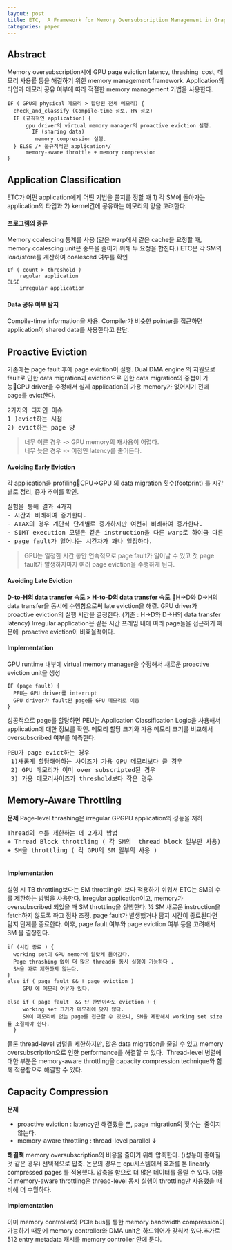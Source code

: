 ```yaml
---
layout: post
title: ETC,  A Framework for Memory Oversubscription Management in Graphics Processing Units
categories: paper
---
```


## Abstract
Memory oversubscription시에 GPU page eviction latency, thrashing  cost, 메모리 사용률 등을 해결하기 위한 memory management framework. Application의 타입과 메모리 공유 여부에 따라 적절한 memory management 기법을 사용한다.
```
IF ( GPU의 physical 메모리 > 할당된 전체 메모리) {
  check_and_classify (Compile-time 정보, HW 정보)  
  IF (규칙적인 application) {
      gpu driver의 virtual memory manager의 proactive eviction 실행.
	    IF (sharing data)
      	 memory compression 실행.  
  } ELSE /* 불규칙적인 application*/
      memory-aware throttle + memory compression
}
```

## Application Classification
ETC가 어떤 application에게 어떤 기법을 쓸지를 정할 때  1) 각 SM에 돌아가는 application의 타입과 2) kernel간에 공유하는 메모리의 양을 고려한다.

#### 프로그램의 종류
Memory coalescing 통계를 사용 (같은 warp에서 같은 cache을 요청할 때, memory coalescing unit은 중복을 줄이기 위해 두 요청을 합친다.) ETC은 각 SM의 load/store를 계산하여 coalesced 여부를 확인
```
If ( count > threshold )
    regular application
ELSE
    irregular application
```
#### Data 공유 여부 탐지
Compile-time information을 사용.
Compiler가 비슷한 pointer를 접근하면 application이 shared data를 사용한다고 판단. 

## Proactive Eviction
기존에는 page fault 후에 page eviction이 실행. Dual DMA engine 의 지원으로 fault로 인한 data migration과 eviction으로 인한 data migration의 중첩이 가능GPU driver을 수정해서 실제 application의 가용 memory가 없어지기 전에 page를 evict한다.
<pre>
2가지의 디자인 이슈 
1 )evict하는 시점	 
2) evict하는 page 양
</pre>

> 너무 이른 경우 -> GPU memory의 재사용이 어렵다.    
> 너무 늦은 경우 -> 이점인 latency를 줄어든다.

#### Avoiding Early Eviction
각 application을 profilingCPU->GPU 의 data migration 횟수(footprint) 를 시간 별로 정리, 증가 추이를 확인.  
<pre>
실험을 통해 결과 4가지
- 시간과 비례하여 증가한다. 
- ATAX의 경우 계단식 단계별로 증가하지만 여전히 비례하여 증가한다. 
- SIMT execution 모델은 같은 instruction을 다른 warp로 하여금 다른 데이터로 실행 모든 warp들이 병렬처리하고 global memory를 공유, 모든 데이터가 각 단계에서 fetch할 때 까지 증가한다. 
- page fault가 일어나는 시간차가 꽤나 일정하다. 
</pre>

>  GPU는 일정한 시간 동안 연속적으로 page fault가 일어날 수 있고 첫 page fault가 발생하자마자 여러 page eviction을 수행하게 된다. 

#### Avoiding Late Eviction 
**D-to-H의 data transfer 속도 >  H-to-D의 data transfer 속도**
H->D와 D->H의 data transfer을 동시에 수행함으로써 late eviction을 해결.
GPU driver가  proactive eviction의 실행 시간을 결정한다. (기준 : H->D와 D->H의 data transfer latency) Irregular application은 같은 시간 프레임 내에 여러 page들을 접근하기 때문에  proactive eviction이 비효율적이다. 

#### Implementation 
GPU runtime 내부에 virtual memory manager을 수정해서 새로운 proactive eviction unit을 생성
```
IF (page fault) {
  PEU는 GPU driver를 interrupt
  GPU driver가 fault된 page를 GPU 메모리로 이동
}
```
성공적으로 page를 할당하면 PEU는 Application Classification Logic을 사용해서 application에 대한 정보를 확인. 메모리 할당 크기와 가용 메모리 크기를 비교해서 oversubscribed 여부를 예측한다.

<pre>
PEU가 page evict하는 경우
 1)새롭게 할당해야하는 사이즈가 가용 GPU 메모리보다 클 경우
 2) GPU 메모리가 이미 over subscripted된 경우
 3) 가용 메모리사이즈가 threshold보다 작은 경우
</pre>

## Memory-Aware Throttling 
**문제**  Page-level thrashing은 irregular GPGPU application의 성능을 저하

<pre>
Thread의 수를 제한하는 데 2가지 방법
+ Thread Block throttling ( 각 SM의  thread block 일부만 사용)
+ SM을 throttling ( 각 GPU의 SM 일부의 사용 )

</pre>

#### Implementation
실험 시 TB throttling보다는 SM throttling이 보다 적용하기 쉬워서 ETC는 SM의 수를 제한하는 방법을 사용한다. Irregular application이고, memory가 oversubscribed 되었을 때 SM throttling을 실행한다.  ½ SM 새로운 instruction을 fetch하지 않도록 하고 점차 조정.
page fault가 발생했거나 탐지 시간이 종료된다면 탐지 단계를 종료한다. 이후, page fault 여부와 page eviction 여부 등을 고려해서 SM 을 결정한다. 
```
if (시간 종료 ) {
  working set이 GPU memor에 알맞게 들어갔다.
  Page thrashing 없이 더 많은 thread를 동시 실행이 가능하다 .
  SM을 따로 제한하지 않는다. 
}
else if ( page fault && ! page eviction )
     GPU 에 메모리 여유가 있다.

else if ( page fault  && 단 한번이라도 eviction ) {
     working set 크기가 메모리에 맞지 않다.
     SM이 메모리에 없는 page를 접근할 수 있으니, SM을 제한해서 working set size를 조절해야 한다.
  }
```
물론 thread-level 병렬을 제한하지만, 많은 data migration을 줄일 수 있고 memory oversubscription으로 인한 performance를 해결할 수 있다. 
Thread-level 병렬에 대한 부분은 memory-aware throttling을 capacity compression technique와 함께 적용함으로 해결할 수 있다. 

## Capacity Compression
**문제**
+ proactive eviction :  latency만 해결했을 뿐, page migration의 횟수는  줄이지 않는다. 
+ memory-aware throttling  :  thread-level parallel ↓

**해결책**
memory oversubscription의 비용을 줄이기 위해 압축한다. ()성능이 좋아질 것 같은 경우) 선택적으로 압축. 논문의 경우는 cpu시스템에서 효과를 본 linearly compressed pages 를 적용했다. 압축을 함으로 더 많은 데이터를 올릴 수 있다. 더불어 memory-aware throttling은 thread-level 동시 실행이 throttling만 사용했을 때 비해 더 수월하다.

#### Implementation
이미 memory controller와 PCIe bus를 통한 memory bandwidth compression이 가능하기 때문에 memory controller와 DMA unit은 하드웨어가 갖춰져 있다.추가로 512 entry metadata 캐시를 memory controller 안에 둔다.
